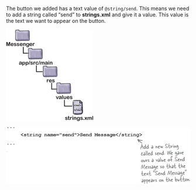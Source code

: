 The button we added has a text value of `@string/send`. This means we need to add a string called “send” to **strings.xml** and give it a value. This value is the text we want to appear on the button. 

![](.guides/img/7files.png)

![](.guides/img/8code.png)